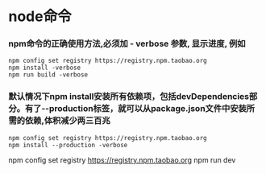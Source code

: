 # node命令

### npm命令的正确使用方法,必须加 - verbose 参数, 显示进度, 例如
```
npm config set registry https://registry.npm.taobao.org
npm install -verbose
npm run build -verbose
```

### 默认情况下npm install安装所有依赖项，包括devDependencies部分。有了--production标签，就可以从package.json文件中安装所需的依赖,体积减少两三百兆
```
npm config set registry https://registry.npm.taobao.org
npm install --production -verbose 
```

npm config set registry https://registry.npm.taobao.org
npm run dev